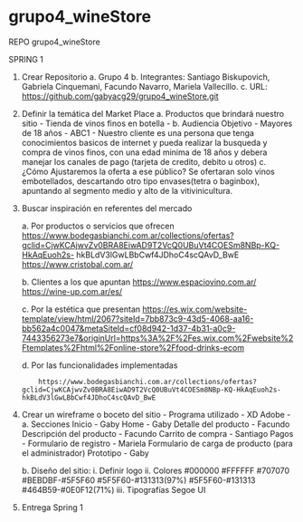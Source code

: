 # grupo4_wineStore
REPO grupo4_wineStore

SPRING 1

1.	Crear Repositorio
      a.	Grupo 4
      b.	Integrantes: Santiago Biskupovich, Gabriela Cinquemani, Facundo Navarro, Mariela Vallecillo.
      c.	URL: https://github.com/gabyacg29/grupo4_wineStore.git
2.	Definir la temática del Market Place
      a.	Productos que brindará nuestro sitio - Tienda de vinos finos en botella -
      b.	Audiencia Objetivo - Mayores de 18 años  - ABC1 - Nuestro cliente es una persona que tenga conocimientos basicos de internet y pueda realizar la busqueda y compra de vinos finos, con una edad minima de 18 años y debera manejar los canales de pago (tarjeta de credito, debito u otros)
      c.	¿Cómo Ajustaremos la oferta a ese público? Se ofertaran solo vinos embotellados, descartando otro tipo envases(tetra o baginbox), apuntando al segmento medio y alto de la vitivinicultura.
3.	Buscar inspiración en referentes del mercado
      
      a.	Por productos o servicios que ofrecen
       https://www.bodegasbianchi.com.ar/collections/ofertas?gclid=CjwKCAjwvZv0BRA8EiwAD9T2VcQ0UBuVt4COESm8NBp-KQ-HkAqEuoh2s-        hkBLdV3lGwLBbCwf4JDhoC4scQAvD_BwE
       https://www.cristobal.com.ar/
       
      b.	Clientes a los que apuntan
      https://www.espaciovino.com.ar/
      https://wine-up.com.ar/es/
      
      c.	Por la estética que presentan
      https://es.wix.com/website-template/view/html/2067?siteId=7bb873c9-43d5-4068-aa16-bb562a4c0047&metaSiteId=cf08d942-1d37-4b31-a0c9-7443356273e7&originUrl=https%3A%2F%2Fes.wix.com%2Fwebsite%2Ftemplates%2Fhtml%2Fonline-store%2Ffood-drinks-ecom
      
      d.	Por las funcionalidades implementadas
      
            https://www.bodegasbianchi.com.ar/collections/ofertas?gclid=CjwKCAjwvZv0BRA8EiwAD9T2VcQ0UBuVt4COESm8NBp-KQ-HkAqEuoh2s-      hkBLdV3lGwLBbCwf4JDhoC4scQAvD_BwE
            
            
4.	Crear un wireframe o boceto del sitio - Programa utilizado - XD Adobe -
      a.	Secciones
                  Inicio - Gaby
            	Home - Gaby
            	Detalle del producto - Facundo
                        Descripción del producto - Facundo
            	Carrito de compra - Santiago
            	      Pagos - 
                  Formulario de registro - Mariela
            	Formulario de carga de producto (para el administrador)
                  Prototipo - Gaby
                  
                  
      b.	Diseño del sitio:
            i.	Definir logo
            ii.	Colores
                  #000000
                  #FFFFFF
                  #707070
                  #BEBDBF-#5F5F60
                  #5F5F60-#131313(97%)
                  #5F5F60-#131313
                  #464B59-#0E0F12(71%)
            iii.	Tipografías
                 Segoe UI
5.	Entrega Spring 1
